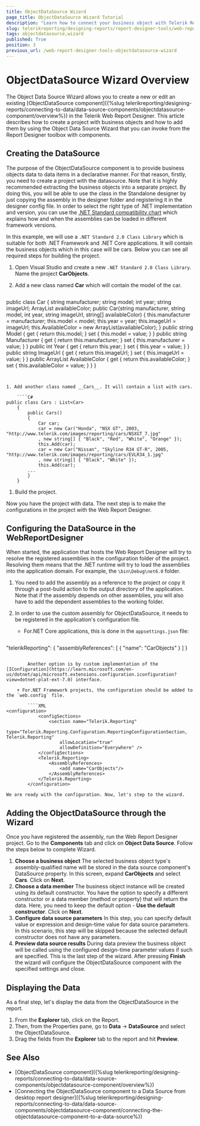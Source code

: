 ```yaml
---
title: ObjectDataSource Wizard
page_title: ObjectDataSource Wizard Tutorial
description: "Learn how to connect your business object with Telerik Reports through the dedicated Web Report Designer's ObjectDataSource Wizard."
slug: telerikreporting/designing-reports/report-designer-tools/web-report-designer/tools/objectdatasource-wizard
tags: objectdatasource,wizard
published: True
position: 3
previous_url: /web-report-designer-tools-objectdatasource-wizard
---
```


# ObjectDataSource Wizard Overview

The Object Data Source Wizard allows you to create a new or edit an existing [ObjectDataSource component]({%slug telerikreporting/designing-reports/connecting-to-data/data-source-components/objectdatasource-component/overview%}) in the Telerik Web Report Designer. This article describes how to create a project with business objects and how to add them by using the  Object Data Source Wizard that you can invoke from the Report Designer toolbox with components.

## Creating the DataSource

The purpose of the ObjectDataSource component is to provide business objects data to data items in a declarative manner. For that reason, firstly, you need to create a project with the datasource. Note that it is highly recommended extracting the business objects into a separate project. By doing this, you will be able to use the class in the Standalone designer by just copying the assembly in the designer folder and registering it in the designer config file. In order to select the right type of .NET implementation and version, you can use the [.NET Standard compatibility chart](https://docs.microsoft.com/en-us/dotnet/standard/net-standard) which explains how and when the assemblies can be loaded in different framework versions.

In this example, we will use a `.NET Standard 2.0 Class Library` which is suitable for both .NET Framework and .NET Core applications. It will contain the business objects which in this case will be cars. Below you can see all required steps for building the project.

1. Open Visual Studio and create a new `.NET Standard 2.0 Class Library`. Name the project __CarObjects__.
1. Add a new class named __Car__ which will contain the model of the car.

	````C#
public class Car
	{
		string manufacturer;
		string model;
		int year;
		string imageUrl;
		ArrayList availableColor;
		public Car(string manufacturer, string model, int year, string imageUrl, string[] availableColor)
		{
			this.manufacturer = manufacturer;
			this.model = model;
			this.year = year;
			this.imageUrl = imageUrl;
			this.AvailableColor = new ArrayList(availableColor);
		}
		public string Model
		{
			get { return this.model; }
			set { this.model = value; }
		}
		public string Manufacturer
		{
			get { return this.manufacturer; }
			set { this.manufacturer = value; }
		}
		public int Year
		{
			get { return this.year; }
			set { this.year = value; }
		}
		public string ImageUrl
		{
			get { return this.imageUrl; }
			set { this.imageUrl = value; }
		}
		public ArrayList AvailableColor
		{
			get { return this.availableColor; }
			set { this.availableColor = value; }
		}
	}
````


1. Add another class named __Cars__. It will contain a list with cars.

	````C#
public class Cars : List<Car>
	{
		public Cars()
		{
			Car car;
			car = new Car("Honda", "NSX GT", 2003, "http://www.telerik.com/images/reporting/cars/NSXGT_7.jpg"
			, new string[] { "Black", "Red", "White", "Orange" });
			this.Add(car);
			car = new Car("Nissan", "Skyline R34 GT-R", 2005, "http://www.telerik.com/images/reporting/cars/EVLR34_1.jpg"
			, new string[] { "Black", "White" });
			this.Add(car);
		...
		}
	}
````


1. Build the project.

Now you have the project with data. The next step is to make the configurations in the project with the Web Report Designer.

## Configuring the DataSource in the WebReportDesigner

When started, the application that hosts the Web Report Designer will try to resolve the registered assemblies in the configuration folder of the project. Resolving them means that the .NET runtime will try to load the assemblies into the application domain. For example, the `\bin\Debug\net6.0` folder.

1. You need to add the assembly as a reference to the project or copy it through a post-build action to the output directory of the application. Note that if the assembly depends on other assemblies, you will also have to add the dependent assemblies to the working folder.
1. In order to use the custom assembly for ObjectDataSource, it needs to be registered in the application's configuration file.

	+ For.NET Core applications, this is done in the `appsettings.json` file:

		````JSON
"telerikReporting": {
			"assemblyReferences": [
				{
					"name": "CarObjects"
				}
			]
		}
````

		Another option is by custom implementation of the [IConfiguration](https://learn.microsoft.com/en-us/dotnet/api/microsoft.extensions.configuration.iconfiguration?view=dotnet-plat-ext-7.0) interface.

	+ For.NET Framework projects, the configuration should be added to the `web.config` file.

		````XML
<configuration>
			<configSections>
				<section name="Telerik.Reporting"
					type="Telerik.Reporting.Configuration.ReportingConfigurationSection, Telerik.Reporting"
					allowLocation="true"
					allowDefinition="Everywhere" />
			</configSections>
			<Telerik.Reporting>
				<AssemblyReferences>
					<add name="CarObjects"/>
				</AssemblyReferences>
			</Telerik.Reporting>
		</configuration>
````

	We are ready with the configuration. Now, let's step to the wizard.

## Adding the ObjectDataSource through the Wizard

Once you have registered the assembly, run the Web Report Designer project. Go to the __Components__ tab and click on __Object Data Source__. Follow the steps below to complete Wizard.

1. __Choose a business object__ The selected business object type's assembly-qualified name will be stored in the data source component's DataSource property. In this screen, expand __CarObjects__ and select __Cars__. Click on __Next__.
1. __Choose a data member__ The business object instance will be created using its default constructor. You have the option to specify a different constructor or a data member (method or property) that will return the data. Here, you need to keep the default option - __Use the default constructor__. Click on __Next__.
1. __Configure data source parameters__ In this step, you can specify default value or expression and design-time value for data source parameters. In this scenario, this step will be skipped because the selected default constructor does not have any parameters.
1. __Preview data source results__ During data preview the business object will be called using the configured design-time parameter values if such are specified. This is the last step of the wizard. After pressing __Finish__ the wizard will configure the ObjectDataSource component with the specified settings and close.

## Displaying the Data

As a final step, let's display the data from the ObjectDataSource in the report.

1. From the __Explorer__ tab, click on the Report.
1. Then, from the Properties pane, go to __Data__ -> __DataSource__ and select the ObjectDataSource.
1. Drag the fields from the __Explorer__ tab to the report and hit  __Preview__.

## See Also

* [ObjectDataSource component]({%slug telerikreporting/designing-reports/connecting-to-data/data-source-components/objectdatasource-component/overview%})
* [Connecting the ObjectDataSource component to a Data Source from desktop report designer]({%slug telerikreporting/designing-reports/connecting-to-data/data-source-components/objectdatasource-component/connecting-the-objectdatasource-component-to-a-data-source%})
